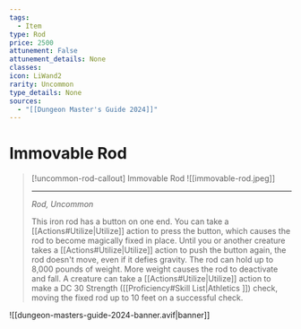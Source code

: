 ```yaml
---
tags:
  - Item
type: Rod
price: 2500
attunement: False
attunement_details: None
classes:
icon: LiWand2
rarity: Uncommon
type_details: None
sources: 
  - "[[Dungeon Master's Guide 2024]]"
---
```

# Immovable Rod
>[!uncommon-rod-callout] Immovable Rod
>![[immovable-rod.jpeg]]
>
>---
>_Rod, Uncommon_
>
>This iron rod has a button on one end. You can take a [[Actions#Utilize\|Utilize]] action to press the button, which causes the rod to become magically fixed in place. Until you or another creature takes a [[Actions#Utilize\|Utilize]] action to push the button again, the rod doesn't move, even if it defies gravity. The rod can hold up to 8,000 pounds of weight. More weight causes the rod to deactivate and fall. A creature can take a [[Actions#Utilize\|Utilize]] action to make a DC 30 Strength ([[Proficiency#Skill List\|Athletics ]]) check, moving the fixed rod up to 10 feet on a successful check.
>


![[dungeon-masters-guide-2024-banner.avif|banner]]